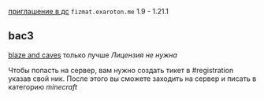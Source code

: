 [приглашение в дс](https://discord.gg/BFmSFwk328')
`fizmat.exaroton.me`
1.9 - 1.21.1

## bac3
[blaze and caves](https://modrinth.com/datapack/blazeandcaves-advancements-pack) только лучше
*Лицензия не нужна*

Чтобы попасть на сервер, вам нужно создать тикет в #registration указав свой ник. После этого вы сможете заходить на сервер и писать в категорию *minecraft*
